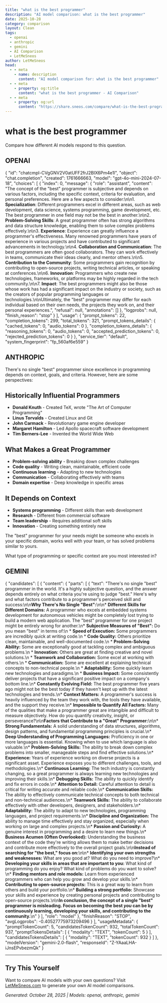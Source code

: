 ```yaml
---
title: "what is the best programmer"
description: "AI model comparison: what is the best programmer"
date: 2025-10-28
category: comparison
layout: Clean
tags:
  - openai
  - anthropic
  - gemini
  - AI Comparison
  - LetMeSneos
author: LetMeSneos
head:
  - - meta
    - name: description
      content: "AI model comparison for: what is the best programmer"
  - - meta
    - property: og:title
      content: "what is the best programmer - AI Comparison"
  - - meta
    - property: og:url
      content: "https://share.sneos.com/compare/what-is-the-best-programmer-6c876a5f"
---
```


# what is the best programmer

Compare how different AI models respond to this question.

## OPENAI

{
  "id": "chatcmpl-CVgGNV2V0atUFF2frJ2BIX6Pm4e1l",
  "object": "chat.completion",
  "created": 1761666663,
  "model": "gpt-4o-mini-2024-07-18",
  "choices": [
    {
      "index": 0,
      "message": {
        "role": "assistant",
        "content": "The concept of the \"best\" programmer is subjective and depends on various factors, including the specific context, criteria for evaluation, and personal preferences. Here are a few aspects to consider:\n\n1. **Specialization**: Different programmers excel in different areas, such as web development, data science, systems programming, game development, etc. The best programmer in one field may not be the best in another.\n\n2. **Problem-Solving Skills**: A great programmer often has strong algorithms and data structure knowledge, enabling them to solve complex problems effectively.\n\n3. **Experience**: Experience can greatly influence a programmer's effectiveness. Many renowned programmers have years of experience in various projects and have contributed to significant advancements in technology.\n\n4. **Collaboration and Communication**: The best programmers are often good collaborators. They can work effectively in teams, communicate their ideas clearly, and mentor others.\n\n5. **Contribution to the Community**: Some programmers gain recognition by contributing to open-source projects, writing technical articles, or speaking at conferences.\n\n6. **Innovation**: Programmers who create new technologies, frameworks, or platforms may be highly regarded in the tech community.\n\n7. **Impact**: The best programmers might also be those whose work has had a significant impact on the industry or society, such as the creators of popular programming languages or technologies.\n\nUltimately, the \"best\" programmer may differ for each individual based on their own needs, the projects they work on, and their personal experiences.",
        "refusal": null,
        "annotations": []
      },
      "logprobs": null,
      "finish_reason": "stop"
    }
  ],
  "usage": {
    "prompt_tokens": 22,
    "completion_tokens": 299,
    "total_tokens": 321,
    "prompt_tokens_details": {
      "cached_tokens": 0,
      "audio_tokens": 0
    },
    "completion_tokens_details": {
      "reasoning_tokens": 0,
      "audio_tokens": 0,
      "accepted_prediction_tokens": 0,
      "rejected_prediction_tokens": 0
    }
  },
  "service_tier": "default",
  "system_fingerprint": "fp_560af6e559"
}


## ANTHROPIC

There's no single "best" programmer since excellence in programming depends on context, goals, and criteria. However, here are some perspectives:

## Historically Influential Programmers
- **Donald Knuth** - Created TeX, wrote "The Art of Computer Programming"
- **Linus Torvalds** - Created Linux and Git
- **John Carmack** - Revolutionary game engine developer
- **Margaret Hamilton** - Led Apollo spacecraft software development
- **Tim Berners-Lee** - Invented the World Wide Web

## What Makes a Great Programmer
- **Problem-solving ability** - Breaking down complex challenges
- **Code quality** - Writing clean, maintainable, efficient code
- **Continuous learning** - Adapting to new technologies
- **Communication** - Collaborating effectively with teams
- **Domain expertise** - Deep knowledge in specific areas

## It Depends on Context
- **Systems programming** - Different skills than web development
- **Research** - Different from commercial software
- **Team leadership** - Requires additional soft skills
- **Innovation** - Creating something entirely new

The "best" programmer for your needs might be someone who excels in your specific domain, works well with your team, or has solved problems similar to yours.

What type of programming or specific context are you most interested in?

## GEMINI

{
  "candidates": [
    {
      "content": {
        "parts": [
          {
            "text": "There's no single \"best\" programmer in the world. It's a highly subjective question, and the answer depends entirely on what criteria you're using to judge \"best.\" Here's why and what factors contribute to a programmer's perceived skill and success:\n\n**Why There's No Single \"Best\":**\n\n* **Different Skills for Different Domains:**  A programmer who excels at embedded systems development for autonomous vehicles might be completely lost trying to build a modern web application.  The \"best\" programmer for one project might be entirely wrong for another.\n* **Subjective Measures of \"Best\":**  Do you mean \"best\" in terms of:\n    * **Speed of Execution:**  Some programmers are incredibly quick at writing code.\n    * **Code Quality:**  Others prioritize clean, maintainable, and well-documented code.\n    * **Problem-Solving Ability:** Some are exceptionally good at tackling complex and ambiguous problems.\n    * **Innovation:** Others are great at finding creative and novel solutions.\n    * **Teamwork and Collaboration:**  Some excel at working with others.\n    * **Communication:**  Some are excellent at explaining technical concepts to non-technical people.\n    * **Adaptability:** Some quickly learn new technologies and paradigms.\n    * **Business Impact:** Some consistently deliver projects that have a significant positive impact on a company's bottom line.\n* **Constantly Evolving Field:**  The best programmer five years ago might not be the best today if they haven't kept up with the latest technologies and trends.\n* **Context Matters:**  A programmer's success is heavily influenced by the team they work with, the tools they have available, and the support they receive.\n* **Impossible to Quantify All Factors:** Many of the qualities that make a programmer great are intangible and difficult to measure objectively. How do you quantify creativity, insight, or perseverance?\n\n**Factors that Contribute to a \"Great\" Programmer:**\n\n* **Strong Fundamentals:**  A solid understanding of data structures, algorithms, design patterns, and fundamental programming principles is crucial.\n* **Deep Understanding of Programming Languages:** Proficiency in one or more languages is essential.  Knowing when to use which language is also valuable.\n* **Problem-Solving Skills:**  The ability to break down complex problems into smaller, manageable steps and find effective solutions.\n* **Experience:**  Years of experience working on diverse projects is a significant asset.  Experience exposes you to different challenges, tools, and methodologies.\n* **Continuous Learning:**  The tech industry is constantly changing, so a great programmer is always learning new technologies and improving their skills.\n* **Debugging Skills:**  The ability to quickly identify and fix errors in code.\n* **Attention to Detail:**  Careful attention to detail is critical for writing accurate and reliable code.\n* **Communication Skills:**  The ability to effectively communicate technical concepts to both technical and non-technical audiences.\n* **Teamwork Skills:**  The ability to collaborate effectively with other developers, designers, and stakeholders.\n* **Adaptability:**  The ability to adapt to new technologies, programming languages, and project requirements.\n* **Discipline and Organization:**  The ability to manage time effectively and stay organized, especially when working on large and complex projects.\n* **Passion and Curiosity:**  A genuine interest in programming and a desire to learn new things.\n* **Business Acumen (Often Overlooked):** Understanding the business context of the code they're writing allows them to make better decisions and contribute more effectively to the overall project goals.\n\n**Instead of searching for \"the best,\" focus on:**\n\n* **Identifying your own strengths and weaknesses:** What are you good at?  What do you need to improve?\n* **Developing your skills in areas that are important to you:** What kind of programming do you enjoy?  What kind of problems do you want to solve?\n* **Finding mentors and role models:**  Learn from experienced programmers who can help you grow and develop your skills.\n* **Contributing to open-source projects:**  This is a great way to learn from others and build your portfolio.\n* **Building a strong portfolio:**  Showcase your skills and experience by creating personal projects and contributing to open-source projects.\n\n**In conclusion, the concept of a single \"best\" programmer is misleading.  Focus on becoming the best *you* can be by continuously learning, developing your skills, and contributing to the community.**\n"
          }
        ],
        "role": "model"
      },
      "finishReason": "STOP",
      "avgLogprobs": -0.40527775973209496
    }
  ],
  "usageMetadata": {
    "promptTokenCount": 5,
    "candidatesTokenCount": 932,
    "totalTokenCount": 937,
    "promptTokensDetails": [
      {
        "modality": "TEXT",
        "tokenCount": 5
      }
    ],
    "candidatesTokensDetails": [
      {
        "modality": "TEXT",
        "tokenCount": 932
      }
    ]
  },
  "modelVersion": "gemini-2.0-flash",
  "responseId": "Z-YAaaLHA-iJnsEPvbezmQk"
}


---

## Try This Yourself

Want to compare AI models with your own questions? Visit [LetMeSneos.com](https://letmesneos.com) to generate your own AI model comparisons.

*Generated: October 28, 2025 | Models: openai, anthropic, gemini*
